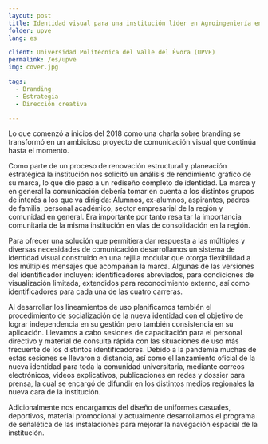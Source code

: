 ```yaml
---
layout: post
title: Identidad visual para una institución líder en Agroingeniería en México
folder: upve
lang: es

client: Universidad Politécnica del Valle del Évora (UPVE)
permalink: /es/upve
img: cover.jpg

tags:
  - Branding
  - Estrategia
  - Dirección creativa

---
```


Lo que comenzó a inicios del 2018 como una charla sobre branding se transformó en un ambicioso proyecto de comunicación visual que continúa hasta el momento.

Como parte de un proceso de renovación estructural y planeación estratégica la institución nos solicitó un análisis de rendimiento gráfico de su marca, lo que dió paso a un rediseño completo de identidad.
La marca y en general la comunicación debería tomar en cuenta a los distintos grupos de interés a los que va dirigida: Alumnos, ex-alumnos, aspirantes, padres de familia, personal académico, sector empresarial de la región y comunidad en general. Era importante por tanto resaltar la importancia comunitaria de la misma institución en vías de consolidación en la región.

Para ofrecer una solución que permitiera dar respuesta a las múltiples y diversas necesidades de comunicación desarrollamos un sistema de identidad visual construido en una rejilla modular que otorga flexibilidad a los múltiples mensajes que acompañan la marca. Algunas de las versiones del identificador incluyen: identificadores abreviados, para condiciones de visualización limitada, extendidos para reconocimiento externo, así como identificadores para cada una de las cuatro carreras.

Al desarrollar los lineamientos de uso planificamos también el procedimiento de socialización de la nueva identidad con el objetivo de lograr independencia en su gestión pero también consistencia en su aplicación. Llevamos a cabo sesiones de capacitación para el personal directivo y material de consulta rápida con las situaciones de uso más frecuente de los distintos identificadores. Debido a la pandemia muchas de estas sesiones se llevaron a distancia, así como el lanzamiento oficial de la nueva identidad para toda la comunidad universitaria, mediante correos electrónicos, videos explicativos, publicaciones en redes y dossier para prensa, la cual se encargó de difundir en los distintos medios regionales la nueva cara de la institución.

Adicionalmente nos encargamos del diseño de uniformes casuales, deportivos, material promocional y actualmente desarrollamos el programa de señalética de las instalaciones para mejorar la navegación espacial de la institución.
